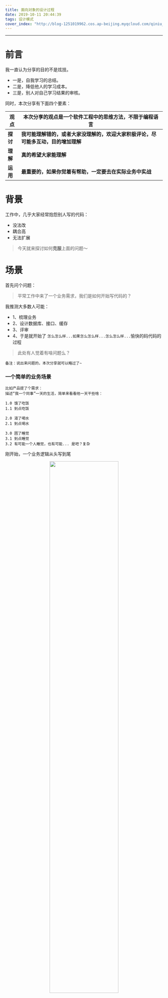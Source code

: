 ```yaml
---
title: 面向对象的设计过程
date: 2019-10-11 20:44:39
tags: 设计模式
cover_index: "http://blog-1251019962.cos.ap-beijing.myqcloud.com/qiniu_img_2022/20191104124837.jpg?imageMogr2/thumbnail/640x480!/format/webp/blur/1x0/quality/75|imageslim"
---
```


---

# 前言

我一直认为分享的目的不是炫技。

- 一是，自我学习的总结。
- 二是，降低他人的学习成本。
- 三是，别人对自己学习结果的审核。

同时，本次分享有下面四个要素：

观点|本次分享的观点是一个软件工程中的思维方法，不限于编程语言
-|-
**探讨**|**我可能理解错的，或者大家没理解的，欢迎大家积极评论，尽可能多互动，目的增加理解**
**理解**|**真的希望大家能理解**
**运用**|**最重要的，如果你觉着有帮助，一定要去在实际业务中实战**

# 背景

工作中，几乎大家经常抱怨别人写的代码：

- 没法改
- 耦合高 
- 无法扩展

> 今天就来探讨如何**克服**上面的问题～

# 场景

首先问个问题：

> 平常工作中来了一个业务需求，我们是如何开始写代码的？

我推测大多数人可能：

- 1、梳理业务
- 2、设计数据库、接口、缓存
- 3、评审
- 4、于是就开始了 `怎么怎么样...如果怎么怎么样...怎么怎么样...`愉快的码代码的过程

> 此处有人觉着有啥问题么？

```
备注：说出来问题的，本次分享就可以略过了~
```

### 一个简单的业务场景

```
比如产品提了个需求：
描述“我一个同事”一天的生活，简单来看看他一天干些啥：

1.0 饿了吃饭
1.1 到点吃饭

2.0 渴了喝水
2.1 到点喝水

3.0 困了睡觉
3.1 到点睡觉
3.2 有可能一个人睡觉，也有可能... 是吧？复杂
```

刚开始，一个业务逻辑从头写到尾
<p align="center"><img src="http://blog-1251019962.cos.ap-beijing.myqcloud.com/qiniu_img_2022/20191020234013.png" width="66%"></p>

一个业务逻辑(拆成多个函数)从头写到尾：
<p align="center"><img src="http://blog-1251019962.cos.ap-beijing.myqcloud.com/qiniu_img_2022/20191020234051.png" width="66%"></p>

一个业务逻辑(引入类)从头写到尾：
<p align="center"><img src="http://blog-1251019962.cos.ap-beijing.myqcloud.com/qiniu_img_2022/20191020234118.png" width="66%"></p>

一个业务逻辑(拆成多个类方法)从头写到尾，也许、可能、貌似、猜测大多数人停留到了这个阶段。
问题：某一天多了社交的能力，咋办？
<p align="center"><img src="http://blog-1251019962.cos.ap-beijing.myqcloud.com/qiniu_img_2022/20191020234526.png" width="66%"></p>

一个业务逻辑(拆成多类)从头写到尾：
<p align="center"><img src="http://blog-1251019962.cos.ap-beijing.myqcloud.com/qiniu_img_2022/20191020234848.png" width="66%"></p>

一个业务逻辑(拆成类、抽象类、接口)从头写到尾：
<p align="center"><img src="http://blog-1251019962.cos.ap-beijing.myqcloud.com/qiniu_img_2022/20191020235015.png" width="66%"></p>


> 思考🤔：上面的代码就没啥问题了吗？

上面就是面向对象设计的代码结果。

> 所以，如何设计出完全面向对象的代码？

# 代码建模

> 什么是代码建模？

把业务抽象成事物(类class、抽象类abstact class)和行为(接口interface)的过程。

### 实栗🌰分析

又来看一个实际的业务场景：
```
最近“我一个同事”开始创业了，刚创立了一家电商公司，B2C，自营书籍《3分钟学会交际》。最近开始写提交订单的代码。

⚠️注意场景 1.刚创业 2.简单的单体应用 3.此处不探讨架构
```

一般来说，我们根据业务需求一顿分析，开始定义接口API、设计数据库、缓存、技术评审等就开始码代码了。

```
接口参数：
uid
address_id
coupon_id
.etc

业务逻辑：
参数校验->
地址校验->
其他校验->
写订单表->
写订单商品信息表->
写日志->
扣减商品库存->
清理购物车->
扣减各种促销优惠活动的库存->
使用优惠券->
其他营销逻辑等等->
发送消息->
等等...
```

就开始写代码了`怎么怎么样...如果怎么怎么样...怎么怎么样...`一蹴而就、思路清晰、逻辑清楚、很快搞定完代码，很优秀是不是，值得鼓励。

但是，上面的结果就是大概所有人都见过的连续上千行的代码等等。上面的流程没啥问题啊，那正确的做法是什么了？就是接着要说的**代码建模**。

我们根据上面的场景，开始建模。

### 业务分析少不了

同样，首先，我们看看`提交订单`这个业务场景要做的事情:

>换个角度看业务其实很简单：根据用户相关信息生成一个订单。

1. 梳理得到业务逻辑
```
参数校验->
地址校验->
其他校验->
写订单表->
写订单商品信息表->
写日志->
扣减商品库存->
清理购物车->
扣减各种促销优惠活动的库存->
使用优惠券->
其他营销逻辑等等->
发送消息->
等等...
```

2. 梳理业务逻辑依赖信息
```
用户信息
商品信息
地址信息
优惠券信息
等等...
```

再次回归概念

> 什么是代码建模？把业务抽象成事物(类class、抽象类abstact class)和行为(接口interface)的过程。

### 获取事物

比如我们把订单生成的过程可以想象成`机器人`，一个生成订单的`订单生成机器人`，或者订单生成机器啥的，这样我们就得到了`代码建模`过程中的一个事物。

从而我们就可以把这个事物转化成一个类(或结构体)，或者抽象类。

<p align="center"><img src="http://blog-1251019962.cos.ap-beijing.myqcloud.com/qiniu_img_2022/20191020223812.jpg" width="66%"></p>

### 获取行为

这些操作就是上面机器人要做的事情。

事物有了：`订单生成机器人`
行为呢？毫无疑问就是上面各种业务逻辑。把具体的行为抽象成一个订单创建行为接口：

<p align="center"><img src="http://blog-1251019962.cos.ap-beijing.myqcloud.com/qiniu_img_2022/20191020224230.jpg" width="66%"></p>

### 得到UML

<p align="center"><img src="http://blog-1251019962.cos.ap-beijing.myqcloud.com/qiniu_img_2022/20191020233121.png" width="100%"></p>

### 设计代码

1. 定义一个类

<p align="center"><img src="http://blog-1251019962.cos.ap-beijing.myqcloud.com/qiniu_img_2022/20191020235309.png" width="66%"></p>

2. 定义一个订单创建行为的接口

<p align="center"><img src="http://blog-1251019962.cos.ap-beijing.myqcloud.com/qiniu_img_2022/20191020235643.png" width="66%"></p>

3. 定义具体的不同订单创建行为类
```
参数校验->
地址校验->
其他校验->
写订单表->
写订单商品信息表->
写日志->
扣减商品库存->
清理购物车->
扣减各种促销优惠活动的库存->
使用优惠券->
其他营销逻辑等等->
发送消息->
等等...
```

<p align="center"><img src="http://blog-1251019962.cos.ap-beijing.myqcloud.com/qiniu_img_2022/20191020235840.png" width="66%"></p>

4. 创建订单

这里的代码该怎么写，这样？
<p align="center"><img src="http://blog-1251019962.cos.ap-beijing.myqcloud.com/qiniu_img_2022/20191021000742.png" width="66%"></p>

还可以继续优化吗？
<p align="center"><img src="http://blog-1251019962.cos.ap-beijing.myqcloud.com/qiniu_img_2022/20191021001002.png" width="66%"></p>

使用闭包。
<p align="center"><img src="http://blog-1251019962.cos.ap-beijing.myqcloud.com/qiniu_img_2022/20191021001305.png" width="66%"></p>


### PHP版完整代码

<p align="center"><img src="http://blog-1251019962.cos.ap-beijing.myqcloud.com/qiniu_img_2022/20191024143840.png" width="66%"></p>

### Go版完整代码

<p align="center"><img src="http://blog-1251019962.cos.ap-beijing.myqcloud.com/qiniu_img_2022/20191024144623.png" width="66%"></p>

> 上面的代码有什么好处？

假如“我一个同事”又要新开发一个新的应用，新的应用创建订单的时候又有新的逻辑，比如没有优惠逻辑、新增了增加用户积分的逻辑等等，复用上面的代码，是不是就很简单了。

<p align="center"><img src="http://blog-1251019962.cos.ap-beijing.myqcloud.com/qiniu_img_2022/20191021001739.png" width="66%"></p>

> 所以现在，什么是面向对象？

# 概念

### 面向对象的设计原则

- 对接口编程而不是对实现编程
- 优先使用对象组合而不是继承
- 抽象用于不同的事物，而接口用于事物的行为

针对上面的概念，我们再回头开我们上面的代码

> 对接口编程而不是对实现编程

```
结果：RobotOrderCreate依赖了BehaviorOrderCreateInterface抽象接口
```

> 优先使用对象组合而不是继承

```
结果：完全没有使用继承，多个行为不同场景组合使用
```

> 抽象用于不同的事物，而接口用于事物的行为

```
结果：
1. 抽象了一个创建订单的机器人 RobotOrderCreate
2. 机器人又有不同的创建行为
3. 机器人的创建行为最终依赖于BehaviorOrderCreateInterface接口
```

是不是完美契合，所以这就是“面向对象的设计过程”。

# 结论

`代码建模过程就是“面向对象的设计过程”的具体实现方式.`


# 预习

### 设计模式

> 最后，设计模式又是什么？

同样，我们下结合上面的场景和概念预习下设计模式。

##### 设计模式的设计原则

> 开闭原则（Open Close Principle）：对扩展开放，对修改封闭

看看上面的最终的代码是不是完美契合。

<p align="center"><img src="http://blog-1251019962.cos.ap-beijing.myqcloud.com/qiniu_img_2022/20191022131439.png" width="66%"></p>

> 依赖倒转原则：对接口编程，依赖于抽象而不依赖于具体
  
```
结果：创建订单的逻辑从依赖具体的业务转变为依赖于抽象接口BehaviorOrderCreateInterface
```

> 接口隔离原则：使用多个接口，而不是对一个接口编程，去依赖降低耦合

```
结果：上面的场景，我们只简单定义了订单创建的接BehaviorOrderCreateInterface。由于订单创建过程可能出现异常回滚，我们就需要再定义一个订单创建回滚的接口
BehaviorOrderCreateRollBackInterface.
```

> 迪米特法则，又称最少知道原则：减少内部依赖，尽可能的独立

```
结果：还是上面那段代码，我们把RobotOrderCreate机器人依赖的行为通过外部注入的方式使用。
```
  
> 合成复用原则：多个独立的实体合成聚合，而不是使用继承

```
结果：RobotOrderCreate依赖了多个实际的订单创建行为类。
```
  
> 里氏代换：超类（父类）出现的地方，派生类（子类）都可以出现

```
结果：不好意思，我们完全没用继承。（备注：继承容易造成父类膨胀。）
```

# 下回预告

上面预习了设计模式的概念，下次我们进行《设计模式业务实战》。
  
